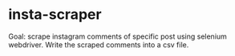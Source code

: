 # insta-scraper
Goal: scrape instagram comments of specific post using selenium webdriver. Write the scraped comments into a csv file.
